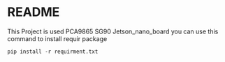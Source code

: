# README
This Project is used PCA9865 SG90 Jetson_nano_board
you can use this command to install requir package
<pre><code>pip install -r requirment.txt</code></pre>
